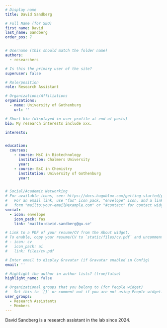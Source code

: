 ```yaml
---
# Display name
title: David Sandberg

# Full Name (for SEO)
first_name: David
last_name: Sandberg
order_pos: 7


# Username (this should match the folder name)
authors:
  - researchers

# Is this the primary user of the site?
superuser: false

# Role/position
role: Research Assistant

# Organizations/Affiliations
organizations:
  - name: University of Gothenburg
    url: ''

# Short bio (displayed in user profile at end of posts)
bio: My research interests include xxx.

interests:


education:
  courses:
    - course: MsC in Biotechnology
      institution: Chalmers University
      year:
    - course: BsC in Chemistry
      institution: University of Gothenburg
      year:


# Social/Academic Networking
# For available icons, see: https://docs.hugoblox.com/getting-started/page-builder/#icons
#   For an email link, use "fas" icon pack, "envelope" icon, and a link in the
#   form "mailto:your-email@example.com" or "#contact" for contact widget.
social:
  - icon: envelope
    icon_pack: fas
    link: 'mailto:david.sandberg@gu.se'

# Link to a PDF of your resume/CV from the About widget.
# To enable, copy your resume/CV to `static/files/cv.pdf` and uncomment the lines below.
# - icon: cv
#   icon_pack: ai
#   link: files/cv.pdf

# Enter email to display Gravatar (if Gravatar enabled in Config)
email: ''

# Highlight the author in author lists? (true/false)
highlight_name: false

# Organizational groups that you belong to (for People widget)
#   Set this to `[]` or comment out if you are not using People widget.
user_groups:
  - Research Assistants
  - Members
---
```


David Sandberg is a research assistant in the lab since 2024.
